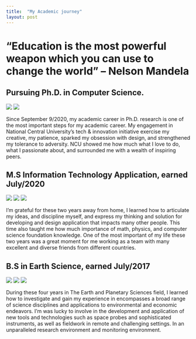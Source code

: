 ```yaml
---
title:  "My Academic journey"
layout: post
---
```


# “Education is the most powerful weapon which you can use to change the world” – Nelson Mandela


## Pursuing Ph.D. in Computer Science.  
<img src="https://github.com/Nhiem/tran.github.io/edit/master/_posts/National-Central-University.jpg?raw=true" />
<img src="https://github.com/Nhiem/tran.github.io/edit/master/_posts/maxresdefault.jpg?raw=true" />


Since September 9/2020, my academic career in Ph.D. research is one of the most important steps for my academic career. My engagement in National Central University’s tech & innovation initiative exercise my creative, my patience, sparked my obsession with design, and strengthened my tolerance to adversity. 
NCU showed me how much what I love to do, what I passionate about, and surrounded me with a wealth of inspiring peers. 


## M.S Information Technology Application, earned July/2020
<img src="https://github.com/Nhiem/tran.github.io/edit/master/_posts/National-Central-University.jpg?raw=true" />

<img src="https://github.com/Nhiem/tran.github.io/edit/master/_posts/IMGP7446.JPG?raw=true" />
<img src="https://github.com/Nhiem/tran.github.io/edit/master/_posts/IMGP7718.JPG?raw=true" />



I’m grateful for these two years away from home, I learned how to articulate my ideas, and discipline myself, and express my thinking and solution for developing and design application that impacts many other people. This time also taught me how much importance of math, physics, and computer science foundation knowledge. One of the most important of my life these two years was a great moment for me working as a team with many excellent and diverse friends from different countries.


## B.S  in Earth Science, earned July/2017

<img src="https://github.com/Nhiem/tran.github.io/edit/master/_posts/440px-VNU-HCM_Full_Logo.png?raw=true" />
<img src="https://github.com/Nhiem/tran.github.io/edit/master/_posts/z1-31.jpg?raw=true" />
<img src="https://github.com/Nhiem/tran.github.io/edit/master/_posts/22829047_1017720821704376_2161625435514613048_o.jpg?raw=true" />

During these four years in The Earth and Planetary Sciences field, I learned how to investigate and gain my experience in encompasses a broad range of science disciplines and applications to environmental and economic endeavors. I’m was lucky to involve in the development and application of new tools and technologies such as space probes and sophisticated instruments, as well as fieldwork in remote and challenging settings. In an unparalleled research environment and monitoring environment.


